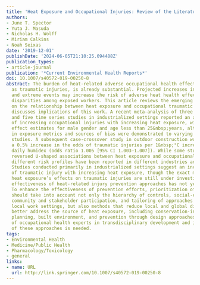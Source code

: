 ```yaml
---
title: 'Heat Exposure and Occupational Injuries: Review of the Literature and Implications'
authors:
- June T. Spector
- Yuta J. Masuda
- Nicholas H. Wolff
- Miriam Calkins
- Noah Seixas
date: '2019-12-01'
publishDate: '2024-06-05T21:10:25.094488Z'
publication_types:
- article-journal
publication: '*Current Environmental Health Reports*'
doi: 10.1007/s40572-019-00250-8
abstract: The burden of heat-related adverse occupational health effects, as well
  as traumatic injuries, is already substantial. Projected increases in mean temperatures
  and extreme events may increase the risk of adverse heat health effects and enhance
  disparities among exposed workers. This article reviews the emerging literature
  on the relationship between heat exposure and occupational traumatic injuries and
  discusses implications of this work. A recent meta-analysis of three case-crossover
  and five time series studies in industrialized settings reported an association
  of increasing occupational injuries with increasing heat exposure, with increased
  effect estimates for male gender and age less than 25&nbsp;years, although heterogeneity
  in exposure metrics and sources of bias were demonstrated to varying degrees across
  studies. A subsequent case-crossover study in outdoor construction workers reported
  a 0.5% increase in the odds of traumatic injuries per 1&nbsp;°C increase in maximum
  daily humidex (odds ratio 1.005 [95% CI 1.003–1.007]). While some studies have demonstrated
  reversed U-shaped associations between heat exposure and occupational injuries,
  different risk profiles have been reported in different industries and settings.
  Studies conducted primarily in industrialized settings suggest an increased risk
  of traumatic injury with increasing heat exposure, though the exact mechanisms of
  heat exposure’s effects on traumatic injuries are still under investigation. The
  effectiveness of heat-related injury prevention approaches has not yet been established.
  To enhance the effectiveness of prevention efforts, prioritization of approaches
  should take into account not only the hierarchy of controls, social-ecological models,
  community and stakeholder participation, and tailoring of approaches to specific
  local work settings, but also methods that reduce local and global disparities and
  better address the source of heat exposure, including conservation-informed land-use
  planning, built environment, and prevention through design approaches. Participation
  of occupational health experts in transdisciplinary development and integration
  of these approaches is needed.
tags:
- Environmental Health
- Medicine/Public Health
- Pharmacology/Toxicology
- general
links:
- name: URL
  url: http://link.springer.com/10.1007/s40572-019-00250-8
---
```


